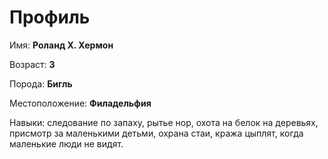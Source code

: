 # Профиль

Имя: **Роланд Х. Хермон**

Возраст: **3**

Порода: **Бигль**

Местоположение: **Филадельфия**

Навыки: следование по запаху, рытье нор, охота на белок на деревьях, присмотр за маленькими детьми, охрана стаи, кража цыплят, когда маленькие люди не видят.